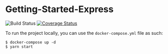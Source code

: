 # Getting-Started-Express

![Build Status](https://img.shields.io/circleci/build/github/MrColorado/Getting-Started-Express/master.svg)
[![Coverage Status](https://coveralls.io/repos/github/MrColorado/Getting-Started-Express/badge.svg)](https://coveralls.io/github/MrColorado/Getting-Started-Express)

To run the project locally, you can use the `docker-compose.yml` file as such:
```
$ docker-compose up -d
$ yarn start
```
